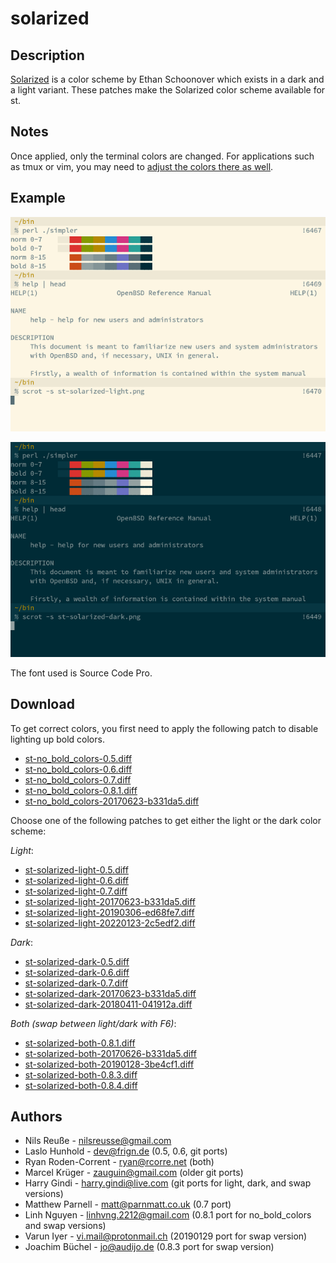 solarized
=========

Description
-----------
[Solarized](http://ethanschoonover.com/solarized) is a color scheme by Ethan
Schoonover which exists in a dark and a light variant. These patches make the
Solarized color scheme available for st.

Notes
-----
Once applied, only the terminal colors are changed.  For applications
such as tmux or vim, you may need to
[adjust the colors there as well](https://bbs.archlinux.org/viewtopic.php?id=164108).

Example
-------
[![Screenshot](st-solarized-light-s.png)](st-solarized-light.png)

[![Screenshot](st-solarized-dark-s.png)](st-solarized-dark.png)

The font used is Source Code Pro.

Download
--------
To get correct colors, you first need to apply the following patch
to disable lighting up bold colors.

* [st-no\_bold\_colors-0.5.diff](st-no_bold_colors-0.5.diff)
* [st-no\_bold\_colors-0.6.diff](st-no_bold_colors-0.6.diff)
* [st-no\_bold\_colors-0.7.diff](st-no_bold_colors-0.7.diff)
* [st-no\_bold\_colors-0.8.1.diff](st-no_bold_colors-0.8.1.diff)
* [st-no\_bold\_colors-20170623-b331da5.diff](st-no_bold_colors-20170623-b331da5.diff)

Choose one of the following patches to get either the light
or the dark color scheme:

*Light*:

* [st-solarized-light-0.5.diff](st-solarized-light-0.5.diff)
* [st-solarized-light-0.6.diff](st-solarized-light-0.6.diff)
* [st-solarized-light-0.7.diff](st-solarized-light-0.7.diff)
* [st-solarized-light-20170623-b331da5.diff](st-solarized-light-20170623-b331da5.diff)
* [st-solarized-light-20190306-ed68fe7.diff](st-solarized-light-20190306-ed68fe7.diff)
* [st-solarized-light-20220123-2c5edf2.diff](st-solarized-light-20220123-2c5edf2.diff)

*Dark*:

* [st-solarized-dark-0.5.diff](st-solarized-dark-0.5.diff)
* [st-solarized-dark-0.6.diff](st-solarized-dark-0.6.diff)
* [st-solarized-dark-0.7.diff](st-solarized-dark-0.7.diff)
* [st-solarized-dark-20170623-b331da5.diff](st-solarized-dark-20170623-b331da5.diff)
* [st-solarized-dark-20180411-041912a.diff](st-solarized-dark-20180411-041912a.diff)

*Both (swap between light/dark with F6)*:

* [st-solarized-both-0.8.1.diff](st-solarized-both-0.8.1.diff)
* [st-solarized-both-20170626-b331da5.diff](st-solarized-both-20170626-b331da5.diff)
* [st-solarized-both-20190128-3be4cf1.diff](st-solarized-both-20190128-3be4cf1.diff)
* [st-solarized-both-0.8.3.diff](st-solarized-both-0.8.3.diff)
* [st-solarized-both-0.8.4.diff](st-solarized-both-0.8.4.diff)

Authors
-------
* Nils Reuße - <nilsreusse@gmail.com>
* Laslo Hunhold - <dev@frign.de> (0.5, 0.6, git ports)
* Ryan Roden-Corrent - <ryan@rcorre.net> (both)
* Marcel Krüger - <zauguin@gmail.com> (older git ports)
* Harry Gindi - <harry.gindi@live.com> (git ports for light, dark, and swap versions)
* Matthew Parnell - <matt@parnmatt.co.uk> (0.7 port)
* Linh Nguyen - <linhvng.2212@gmail.com> (0.8.1 port for no\_bold\_colors and swap versions)
* Varun Iyer - <vi.mail@protonmail.ch> (20190129 port for swap version)
* Joachim Büchel - <jo@audijo.de> (0.8.3 port for swap version)
